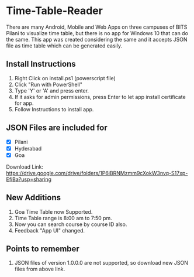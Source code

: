 # Time-Table-Reader
There are many Android, Mobile and Web Apps on three campuses of BITS Pilani to visualize time table, but there is no app for Windows 10 that  can do the same. This app was created considering the same and it accepts JSON file as time table which can be generated easily. 

## Install Instructions
1.	Right Click on install.ps1 (powerscript file)
2.	Click "Run with PowerShell"
3.	Type 'Y' or 'A' and press enter.
4.	If it asks for admin permissions, press Enter to let app install certificate for app.
5.	Follow Instructions to install app.

## JSON Files are included for
- [x] Pilani
- [x] Hyderabad
- [x] Goa

Download Link: https://drive.google.com/drive/folders/1P6iBRNMzmm9cXokW3nvq-S17xp-EfiBa?usp=sharing

## New Additions
1. Goa Time Table now Supported.
2. Time Table range is 8:00 am to 7:50 pm.
3. Now you can search course by course ID also.
4. Feedback "App UI" changed.
## Points to remember
1. JSON files of version 1.0.0.0 are not supported, so download new JSON files from above link.

